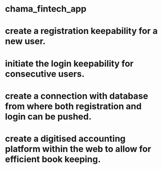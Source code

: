 # chama_fintech_app

# create a registration keepability for a new user.

# initiate the login keepability for consecutive users.

# create a connection with database from where both registration and login can be pushed.

# create a digitised accounting platform within the web to allow for efficient book keeping.

